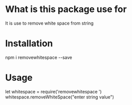 # What is this package use for
 It is use to remove white space from string

# Installation
 npm i removewhitespace --save

# Usage

let whitespace = require('removewhitespace ')
whitespace.removeWhiteSpace("enter string value")